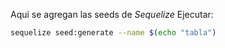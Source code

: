 Aqui se agregan las seeds de _Sequelize_
Ejecutar:
```bash
sequelize seed:generate --name $(echo "tabla")
```
